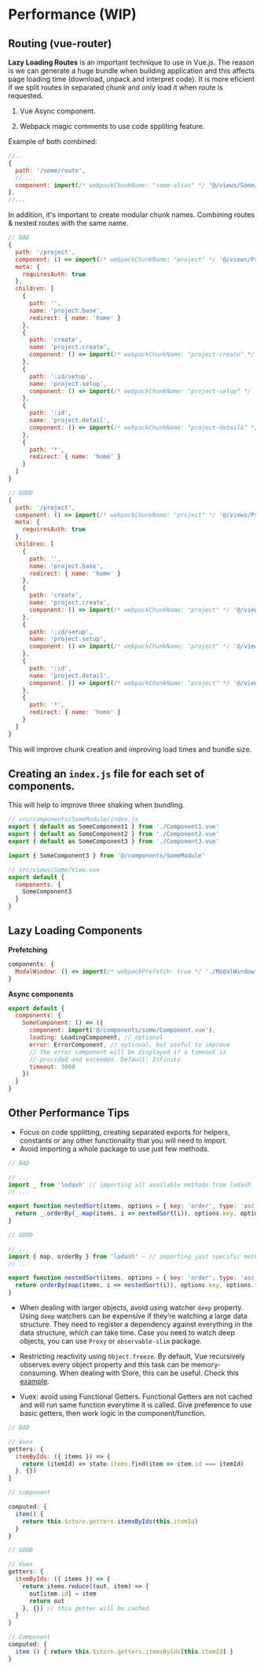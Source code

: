 # Performance (WIP)

## Routing (vue-router)

**Lazy Loading Routes** is an important technique to use in Vue.js. The reason is we can generate a huge bundle when building application and this affects page loading time (download, unpack and interpret code). It is more eficient if we split routes in separated chunk and only load it when route is requested.

1) Vue Async component.

2) Webpack magic comments to use code sppliting feature.

Example of both combined:

```js
//..
{
  path: '/some/route',
  // ...
  component: import(/* webpackChunkName: "some-alias" */ '@/views/Some/View.vue') // webpack magic comment + Async Component combined
},
//...
```

In addition, it's important to create modular chunk names. Combining routes & nested routes with the same name.

```js
// BAD
{
  path: '/project',
  component: () => import(/* webpackChunkName: "project" */ '@/views/Project/Base.vue'),
  meta: {
    requiresAuth: true
  },
  children: [
    {
      path: '',
      name: 'project.base',
      redirect: { name: 'home' }
    },
    {
      path: 'create',
      name: 'project.create',
      component: () => import(/* webpackChunkName: "project-create" */ '@/views/Project/Create.vue')
    },
    {
      path: ':id/setup',
      name: 'project.setup',
      component: () => import(/* webpackChunkName: "project-setup" */ '@/views/Project/Setup.vue')
    },
    {
      path: ':id',
      name: 'project.detail',
      component: () => import(/* webpackChunkName: "project-details" */ '@/views/Project/ProjectDetail.vue')
    },
    {
      path: '*',
      redirect: { name: 'home' }
    }
  ]
}

// GOOD
{
  path: '/project',
  component: () => import(/* webpackChunkName: "project" */ '@/views/Project/Base.vue'),
  meta: {
    requiresAuth: true
  },
  children: [
    {
      path: '',
      name: 'project.base',
      redirect: { name: 'home' }
    },
    {
      path: 'create',
      name: 'project.create',
      component: () => import(/* webpackChunkName: "project" */ '@/views/Project/Create.vue')
    },
    {
      path: ':id/setup',
      name: 'project.setup',
      component: () => import(/* webpackChunkName: "project" */ '@/views/Project/Setup.vue')
    },
    {
      path: ':id',
      name: 'project.detail',
      component: () => import(/* webpackChunkName: "project" */ '@/views/Project/ProjectDetail.vue')
    },
    {
      path: '*',
      redirect: { name: 'home' }
    }
  ]
}
```

This will improve chunk creation and improving load times and bundle size.

## Creating an `index.js` file for each set of components.

This will help to improve three shaking when bundling.

```js
// src/components/SomeModule/index.js
export { default as SomeComponent1 } from './Component1.vue'
export { default as SomeComponent2 } from './Component2.vue'
export { default as SomeComponent3 } from './Component3.vue'
```

```js
import { SomeComponent3 } from '@/components/SomeModule'

// src/views/Some/View.vue
export default {
  components: {
    SomeComponent3
  }
}
```

## Lazy Loading Components

**Prefetching**

```js
components: {
  ModalWindow: () => import(/* webpackPrefetch: true */ './ModalWindow.vue')
}
```

**Async components**

```js
export default {
  components: {
    SomeComponent: () => ({
      component: import('@/components/some/Component.vue'),
      loading: LoadingComponent, // optional
      error: ErrorComponent, // optional, but useful to improve
      // The error component will be displayed if a timeout is
      // provided and exceeded. Default: Infinity.
      timeout: 3000
    })
  }
}
```

## Other Performance Tips

* Focus on code spplitting, creating separated exports for helpers, constants or any other functionality that you will need to import.
* Avoid importing a whole package to use just few methods.

```js
// BAD

// ...
import _ from 'lodash' // importing all available methods from lodash library - BAD
// ...

export function nestedSort(items, options = { key: 'order', type: 'asc' }) {
  return _.orderBy(_.map(items, i => nestedSort(i)), options.key, options.type)
}

// GOOD

// ...
import { map, orderBy } from 'lodash' - // importing just specific methods that will be used - Good
// ...

export function nestedSort(items, options = { key: 'order', type: 'asc' }) {
  return orderBy(map(items, i => nestedSort(i)), options.key, options.type)
}
```

* When dealing with larger objects, avoid using watcher `deep` property. Using `deep` watchers can be expensive if they’re watching a large data structure. They need to register a dependency against everything in the data structure, which can take time. Case you need to watch deep objects, you can use `Proxy` or `observable-slim` package.
* Restricting reactivity using `Object.freeze`. By default, Vue recursively observes every object property and this task can be memory-consuming. When dealing with Store, this can be useful. Check this [example](https://gist.github.com/Kasheftin/64723fb1e5cf32c332ef4e50c5eafebd#file-vue-performance-04-js).

* Vuex: avoid using Functional Getters. Functional Getters are not cached and will run same function everytime it is called. Give preference to use basic getters, then work logic in the component/function.

```js
// BAD

// Vuex
getters: {
  itemByIds: ({ items }) => {
    return (itemId) => state.items.find(item => item.id === itemId)
  }, {})
}

// component

computed: {
  item() {
    return this.$store.getters.itemsByIds(this.itemId)
  }
}

// GOOD

// Vuex
getters: {
  itemByIds: ({ items }) => {
    return items.reduce((out, item) => {
      out[item.id] = item
      return out
    }, {}) // this getter will be cached
  }
}

// Component
computed: {
  item () { return this.$store.getters.itemsByIds[this.itemId] }
}
```
